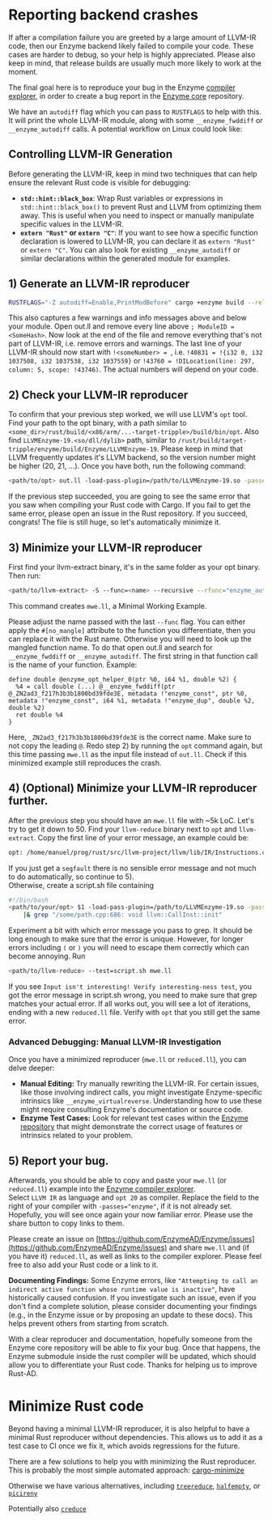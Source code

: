 # Reporting backend crashes
If after a compilation failure you are greeted by a large amount of LLVM-IR code,
then our Enzyme backend likely failed to compile your code.
These cases are harder to debug, so your help is highly appreciated.
Please also keep in mind, that release builds are usually much more likely to work at the moment.

The final goal here is to reproduce your bug in the Enzyme [compiler explorer](https://enzyme.mit.edu/explorer/),
in order to create a bug report in the [Enzyme core](https://github.com/EnzymeAD/Enzyme/issues) repository.

We have an `autodiff` flag which you can pass to `RUSTFLAGS` to help with this. It will print the whole LLVM-IR module,
along with some `__enzyme_fwddiff` or `__enzyme_autodiff` calls. A potential workflow on Linux could look like:  

## Controlling LLVM-IR Generation

Before generating the LLVM-IR, keep in mind two techniques that can help ensure the relevant Rust code is visible for debugging:

*   **`std::hint::black_box`**: Wrap Rust variables or expressions in `std::hint::black_box()` to prevent Rust and LLVM from optimizing them away. This is useful when you need to inspect or manually manipulate specific values in the LLVM-IR.
*   **`extern "Rust"` or `extern "C"`**: If you want to see how a specific function declaration is lowered to LLVM-IR, you can declare it as `extern "Rust"` or `extern "C"`. You can also look for existing `__enzyme_autodiff` or similar declarations within the generated module for examples.

## 1) Generate an LLVM-IR reproducer
```sh
RUSTFLAGS="-Z autodiff=Enable,PrintModBefore" cargo +enzyme build --release &> out.ll 
```
This also captures a few warnings and info messages above and below your module.
Open out.ll and remove every line above `; ModuleID = <SomeHash>`. 
Now look at the end of the file and remove everything that's not part of LLVM-IR, i.e. remove errors and warnings. 
The last line of your LLVM-IR should now start with `!<someNumber> = `, i.e.
`!40831 = !{i32 0, i32 1037508, i32 1037538, i32 1037559}` or `!43760 = !DILocation(line: 297, column: 5, scope: !43746)`.
The actual numbers will depend on your code.  

## 2) Check your LLVM-IR reproducer
To confirm that your previous step worked, we will use LLVM's `opt` tool.
Find your path to the opt binary, with a path similar to 
`<some_dir>/rust/build/<x86/arm/...-target-tripple>/build/bin/opt`. 
Also find `LLVMEnzyme-19.<so/dll/dylib>` path, similar to `/rust/build/target-tripple/enzyme/build/Enzyme/LLVMEnzyme-19`. 
Please keep in mind that LLVM frequently updates it's LLVM backend, so the version number might be higher (20, 21, ...).
Once you have both, run the following command:
```sh
<path/to/opt> out.ll -load-pass-plugin=/path/to/LLVMEnzyme-19.so -passes="enzyme" -S
```
If the previous step succeeded, you are going to see the same error that you saw when compiling your Rust code with Cargo. 
If you fail to get the same error, please open an issue in the Rust repository. If you succeed, congrats! 
The file is still huge, so let's automatically minimize it.

## 3) Minimize your LLVM-IR reproducer
First find your llvm-extract binary, it's in the same folder as your opt binary. Then run:
```sh
<path/to/llvm-extract> -S --func=<name> --recursive --rfunc="enzyme_autodiff*" --rfunc="enzyme_fwddiff*" --rfunc=<fnc_called_by_enzyme> out.ll -o mwe.ll 
```
This command creates `mwe.ll`, a Minimal Working Example.

Please adjust the name passed with the last `--func` flag.
You can either apply the `#[no_mangle]` attribute to the function you differentiate,
then you can replace it with the Rust name. Otherwise you will need to look up the mangled function name. 
To do that open out.ll and search for `__enzyme_fwddiff` or `__enzyme_autodiff`. 
The first string in that function call is the name of your function. Example:
```llvm-ir 
define double @enzyme_opt_helper_0(ptr %0, i64 %1, double %2) {
  %4 = call double (...) @__enzyme_fwddiff(ptr @_ZN2ad3_f217h3b3b1800bd39fde3E, metadata !"enzyme_const", ptr %0, metadata !"enzyme_const", i64 %1, metadata !"enzyme_dup", double %2, double %2)
  ret double %4
}
```
Here, `_ZN2ad3_f217h3b3b1800bd39fde3E` is the correct name. Make sure to not copy the leading `@`. 
Redo step 2) by running the `opt` command again, but this time passing `mwe.ll` as the input file instead of `out.ll`. Check if this minimized example still reproduces the crash.

## 4) (Optional) Minimize your LLVM-IR reproducer further.
After the previous step you should have an `mwe.ll` file with ~5k LoC. Let's try to get it down to 50.
Find your `llvm-reduce` binary next to `opt` and `llvm-extract`. 
Copy the first line of your error message, an example could be:
```sh
opt: /home/manuel/prog/rust/src/llvm-project/llvm/lib/IR/Instructions.cpp:686: void llvm::CallInst::init(llvm::FunctionType*, llvm::Value*, llvm::ArrayRef<llvm::Value*>, llvm::ArrayRef<llvm::OperandBundleDefT<llvm::Value*> >, const llvm::Twine&): Assertion `(Args.size() == FTy->getNumParams() || (FTy->isVarArg() && Args.size() > FTy->getNumParams())) && "Calling a function with bad signature!"' failed.
```
If you just get a `segfault` there is no sensible error message and not much to do automatically, so continue to 5).  
Otherwise, create a script.sh file containing
```sh
#!/bin/bash
<path/to/your/opt> $1 -load-pass-plugin=/path/to/LLVMEnzyme-19.so -passes="enzyme" \
    |& grep "/some/path.cpp:686: void llvm::CallInst::init"
```
Experiment a bit with which error message you pass to grep. It should be long enough to make sure that the error is unique. 
However, for longer errors including `(` or `)` you will need to escape them correctly which can become annoying. Run 
```sh 
<path/to/llvm-reduce> --test=script.sh mwe.ll 
```
If you see `Input isn't interesting! Verify interesting-ness test`, you got the error message in script.sh wrong, 
you need to make sure that grep matches your actual error. 
If all works out, you will see a lot of iterations, ending with a new `reduced.ll` file. 
Verify with `opt` that you still get the same error.

### Advanced Debugging: Manual LLVM-IR Investigation

Once you have a minimized reproducer (`mwe.ll` or `reduced.ll`), you can delve deeper:

*   **Manual Editing:** Try manually rewriting the LLVM-IR. For certain issues, like those involving indirect calls, you might investigate Enzyme-specific intrinsics like `__enzyme_virtualreverse`. Understanding how to use these might require consulting Enzyme's documentation or source code.
*   **Enzyme Test Cases:** Look for relevant test cases within the [Enzyme repository](https://github.com/EnzymeAD/Enzyme/tree/main/enzyme/test) that might demonstrate the correct usage of features or intrinsics related to your problem.

## 5) Report your bug.

Afterwards, you should be able to copy and paste your `mwe.ll` (or `reduced.ll`) example into the [Enzyme compiler explorer](https://enzyme.mit.edu/explorer/).  
Select `LLVM IR` as language and `opt 20` as compiler. Replace the field to the right of your compiler with `-passes="enzyme"`, if it is not already set. 
Hopefully, you will see once again your now familiar error. Please use the share button to copy links to them.

Please create an issue on [https://github.com/EnzymeAD/Enzyme/issues](https://github.com/EnzymeAD/Enzyme/issues) and share `mwe.ll` and (if you have it) `reduced.ll`, as well as links to the compiler explorer. Please feel free to also add your Rust code or a link to it.

**Documenting Findings:** Some Enzyme errors, like `"Attempting to call an indirect active function whose runtime value is inactive"`, have historically caused confusion. If you investigate such an issue, even if you don't find a complete solution, please consider documenting your findings (e.g., in the Enzyme issue or by proposing an update to these docs). This helps prevent others from starting from scratch.

With a clear reproducer and documentation, hopefully someone from the Enzyme core repository will be able to fix your bug. Once that happens, the Enzyme submodule inside the rust compiler will be updated, which should allow you to differentiate your Rust code. Thanks for helping us to improve Rust-AD.


# Minimize Rust code
Beyond having a minimal LLVM-IR reproducer, it is also helpful to have a minimal Rust reproducer without dependencies.
This allows us to add it as a test case to CI once we fix it, which avoids regressions for the future.

There are a few solutions to help you with minimizing the Rust reproducer.
This is probably the most simple automated approach:
[cargo-minimize](https://github.com/Nilstrieb/cargo-minimize)

Otherwise we have various alternatives, including
[`treereduce`](https://github.com/langston-barrett/treereduce),
[`halfempty`](https://github.com/googleprojectzero/halfempty), or
[`picireny`](https://github.com/renatahodovan/picireny)

Potentially also
[`creduce`](https://github.com/csmith-project/creduce)

